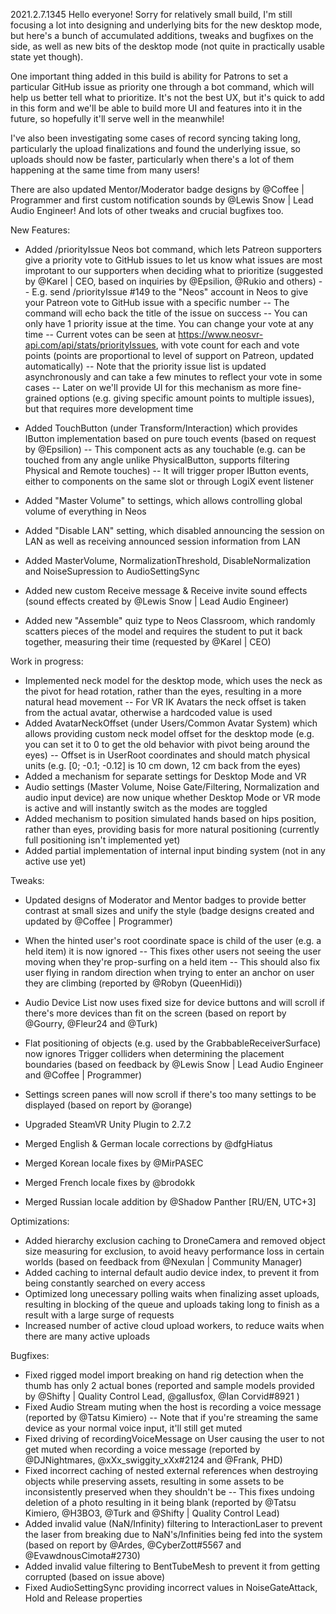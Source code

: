 2021.2.7.1345
Hello everyone! Sorry for relatively small build, I'm still focusing a lot into designing and underlying bits for the new desktop mode, but here's a bunch of accumulated additions, tweaks and bugfixes on the side, as well as new bits of the desktop mode (not quite in practically usable state yet though).

One important thing added in this build is ability for Patrons to set a particular GitHub issue as priority one through a bot command, which will help us better tell what to prioritize. It's not the best UX, but it's quick to add in this form and we'll be able to build more UI and features into it in the future, so hopefully it'll serve well in the meanwhile!

I've also been investigating some cases of record syncing taking long, particularly the upload finalizations and found the underlying issue, so uploads should now be faster, particularly when there's a lot of them happening at the same time from many users!

There are also updated Mentor/Moderator badge designs by @Coffee | Programmer and first custom notification sounds by @Lewis Snow | Lead Audio Engineer! And lots of other tweaks and crucial bugfixes too.

New Features:
- Added /priorityIssue <issue number> Neos bot command, which lets Patreon supporters give a priority vote to GitHub issues to let us know what issues are most improtant to our supporters when deciding what to prioritize (suggested by @Karel | CEO, based on inquiries by @Epsilion, @Rukio and others)
-- E.g. send /priorityIssue #149 to the "Neos" account in Neos to give your Patreon vote to GitHub issue with a specific number
-- The command will echo back the title of the issue on success
-- You can only have 1 priority issue at the time. You can change your vote at any time
-- Current votes can be seen at https://www.neosvr-api.com/api/stats/priorityIssues, with vote count for each and vote points (points are proportional to level of support on Patreon, updated automatically)
-- Note that the priority issue list is updated asynchronously and can take a few minutes to reflect your vote in some cases
-- Later on we'll provide UI for this mechanism as more fine-grained options (e.g. giving specific amount points to multiple issues), but that requires more development time

- Added TouchButton (under Transform/Interaction) which provides IButton implementation based on pure touch events (based on request by @Epsilion)
-- This component acts as any touchable (e.g. can be touched from any angle unlike PhysicalButton, supports filtering Physical and Remote touches)
-- It will trigger proper IButton events, either to components on the same slot or through LogiX event listener
- Added "Master Volume" to settings, which allows controlling global volume of everything in Neos
- Added "Disable LAN" setting, which disabled announcing the session on LAN as well as receiving announced session information from LAN
- Added MasterVolume, NormalizationThreshold, DisableNormalization and NoiseSupression to AudioSettingSync
- Added new custom Receive message & Receive invite sound effects (sound effects created by @Lewis Snow | Lead Audio Engineer)

- Added new "Assemble" quiz type to Neos Classroom, which randomly scatters pieces of the model and requires the student to put it back together, measuring their time (requested by @Karel | CEO)

Work in progress:
- Implemented neck model for the desktop mode, which uses the neck as the pivot for head rotation, rather than the eyes, resulting in a more natural head movement
-- For VR IK Avatars the neck offset is taken from the actual avatar, otherwise a hardcoded value is used
- Added AvatarNeckOffset (under Users/Common Avatar System) which allows providing custom neck model offset for the desktop mode (e.g. you can set it to 0 to get the old behavior with pivot being around the eyes)
-- Offset is in UserRoot coordinates and should match physical units (e.g. [0; -0.1; -0.12] is 10 cm down, 12 cm back from the eyes)
- Added a mechanism for separate settings for Desktop Mode and VR
- Audio settings (Master Volume, Noise Gate/Filtering, Normalization and audio input device) are now unique whether Desktop Mode or VR mode is active and will instantly switch as the modes are toggled
- Added mechanism to position simulated hands based on hips position, rather than eyes, providing basis for more natural positioning (currently full positioning isn't implemented yet)
- Added partial implementation of internal input binding system (not in any active use yet)

Tweaks:
- Updated designs of Moderator and Mentor badges to provide better contrast at small sizes and unify the style (badge designs created and updated by @Coffee | Programmer)
- When the hinted user's root coordinate space is child of the user (e.g. a held item) it is now ignored
-- This fixes other users not seeing the user moving when they're prop-surfing on a held item
-- This should also fix user flying in random direction when trying to enter an anchor on user they are climbing (reported by @Robyn (QueenHidi))
- Audio Device List now uses fixed size for device buttons and will scroll if there's more devices than fit on the screen (based on report by @Gourry, @Fleur24 and @Turk)
- Flat positioning of objects (e.g. used by the GrabbableReceiverSurface) now ignores Trigger colliders when determining the placement boundaries (based on feedback by @Lewis Snow | Lead Audio Engineer and @Coffee | Programmer)
- Settings screen panes will now scroll if there's too many settings to be displayed (based on report by @orange)
- Upgraded SteamVR Unity Plugin to 2.7.2

- Merged English & German locale corrections by @dfgHiatus
- Merged Korean locale fixes by @MirPASEC
- Merged French locale fixes by @brodokk 
- Merged Russian locale addition by @Shadow Panther [RU/EN, UTC+3]

Optimizations:
- Added hierarchy exclusion caching to DroneCamera and removed object size measuring for exclusion, to avoid heavy performance loss in certain worlds (based on feedback from @Nexulan | Community Manager)
- Added caching to internal default audio device index, to prevent it from being constantly searched on every access
- Optimized long unecessary polling waits when finalizing asset uploads, resulting in blocking of the queue and uploads taking long to finish as a result with a large surge of requests
- Increased number of active cloud upload workers, to reduce waits when there are many active uploads

Bugfixes:
- Fixed rigged model import breaking on hand rig detection when the thumb has only 2 actual bones (reported and sample models provided by @Shifty | Quality Control Lead, @gallusfox, @Ian Corvid#8921 )
- Fixed Audio Stream muting when the host is recording a voice message (reported by @Tatsu Kimiero)
-- Note that if you're streaming the same device as your normal voice input, it'll still get muted
- Fixed driving of recordingVoiceMessage on User causing the user to not get muted when recording a voice message (reported by @DJNightmares, @xXx_swiggity_xXx#2124 and @Frank, PHD)
- Fixed incorrect caching of nested external references when destroying objects while preserving assets, resulting in some assets to be inconsistently preserved when they shouldn't be
-- This fixes undoing deletion of a photo resulting in it being blank (reported by @Tatsu Kimiero, @H3BO3, @Turk and @Shifty | Quality Control Lead)
- Added invalid value (NaN/Infinity) filtering to InteractionLaser to prevent the laser from breaking due to NaN's/Infinities being fed into the system (based on report by @Ardes, @CyberZott#5567 and @EvawdnousCimota#2730)
- Added invalid value filtering to BentTubeMesh to prevent it from getting corrupted (based on issue above)
- Fixed AudioSettingSync providing incorrect values in NoiseGateAttack, Hold and Release properties